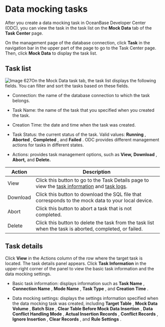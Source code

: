 Data mocking tasks 
=======================================

After you create a data mocking task in OceanBase Developer Center (ODC), you can view the task in the task list on the **Mock Data** tab of the **Task Center** page. 

On the management page of the database connection, click **Task** in the navigation bar in the upper part of the page to go to the Task Center page. Then, click **Mock Data** to display the task list. 

Task list 
------------------------------

![Image 627](https://help-static-aliyun-doc.aliyuncs.com/assets/img/en-US/9099620261/p270075.png)On the Mock Data task tab, the task list displays the following fields. You can filter and sort the tasks based on these fields.

* Connection: the name of the database connection to which the task belongs.

  

* Task Name: the name of the task that you specified when you created the task.

  

* Creation Time: the date and time when the task was created.

  

* Task Status: the current status of the task. Valid values: **Running** , **Aborted** , **Completed** , and **Failed** . ODC provides different management actions for tasks in different states.

  

* Actions: provides task management options, such as **View,** **Download** , **Abort,** and **Delete.**

  




|  Action  |                                                                                 Description                                                                                  |
|----------|------------------------------------------------------------------------------------------------------------------------------------------------------------------------------|
| View     | Click this button to go to the Task Details page to view the [task information](#section-yir-6zu-efi) and [task logs](#section-28p-kb9-4jq). |
| Download | Click this button to download the SQL file that corresponds to the mock data to your local device.                                                                           |
| Abort    | Click this button to abort a task that is not completed.                                                                                                                     |
| Delete   | Click this button to delete the task from the task list when the task is aborted, completed, or failed.                                                                      |



Task details 
---------------------------------

Click **View** in the Actions column of the row where the target task is located. The task details panel appears. Click **Task Information** in the upper-right corner of the panel to view the basic task information and the data mocking settings. 

* Basic task information: displays information such as **Task Name** , **Connection Name** , **Mode Name** , **Task Type** , and **Creation Time** .

  

* Data mocking settings: displays the settings information specified when the data mocking task was created, including **Target Table** , **Mock Data Volume** , **Batch Size** , **Clear Table Before Mock Data Insertion** , **Data Conflict Handling Mode** , **Actual Insertion Records** , **Conflict Records** , **Ignore Insertion** , **Clear Records** , and **Rule Settings** .

  



